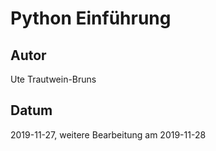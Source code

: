 # Python Einführung
## Autor
Ute Trautwein-Bruns
## Datum
2019-11-27, weitere Bearbeitung am 2019-11-28

